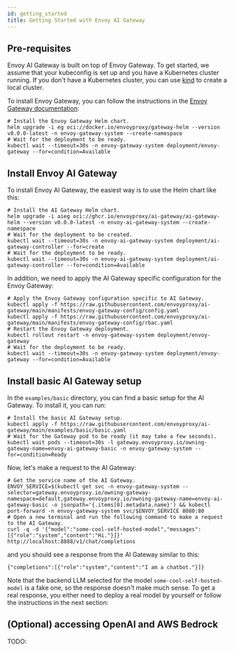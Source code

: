 ```yaml
---
id: getting_started
title: Getting Started with Envoy AI Gateway
---
```


## Pre-requisites

Envoy AI Gateway is built on top of Envoy Gateway. To get started, we assume that your kubeconfig is set up and you have a Kubernetes cluster running.
If you don't have a Kubernetes cluster, you can use [kind](https://kind.sigs.k8s.io/) to create a local cluster.

To install Envoy Gateway, you can follow the instructions in the [Envoy Gateway documentation](https://gateway.envoyproxy.io/latest/tasks/quickstart/#installation):

```
# Install the Envoy Gateway Helm chart.
helm upgrade -i eg oci://docker.io/envoyproxy/gateway-helm --version v0.0.0-latest -n envoy-gateway-system --create-namespace
# Wait for the deployment to be ready.
kubectl wait --timeout=30s -n envoy-gateway-system deployment/envoy-gateway --for=condition=Available
```

## Install Envoy AI Gateway

To install Envoy AI Gateway, the easiest way is to use the Helm chart like this:

```
# Install the AI Gateway Helm chart.
helm upgrade -i aieg oci://ghcr.io/envoyproxy/ai-gateway/ai-gateway-helm --version v0.0.0-latest -n envoy-ai-gateway-system --create-namespace
# Wait for the deployment to be created.
kubectl wait --timeout=30s -n envoy-ai-gateway-system deployment/ai-gateway-controller --for=create
# Wait for the deployment to be ready.
kubectl wait --timeout=30s -n envoy-ai-gateway-system deployment/ai-gateway-controller --for=condition=Available
```

In addition, we need to apply the AI Gateway specific configuration for the Envoy Gateway:

```
# Apply the Envoy Gateway configuration specific to AI Gateway.
kubectl apply -f https://raw.githubusercontent.com/envoyproxy/ai-gateway/main/manifests/envoy-gateway-config/config.yaml
kubectl apply -f https://raw.githubusercontent.com/envoyproxy/ai-gateway/main/manifests/envoy-gateway-config/rbac.yaml
# Restart the Envoy Gateway deployment.
kubectl rollout restart -n envoy-gateway-system deployment/envoy-gateway
# Wait for the deployment to be ready.
kubectl wait --timeout=30s -n envoy-gateway-system deployment/envoy-gateway --for=condition=Available
```

## Install basic AI Gateway setup

In the `examples/basic` directory, you can find a basic setup for the AI Gateway. To install it, you can run:

```
# Install the basic AI Gateway setup.
kubectl apply -f https://raw.githubusercontent.com/envoyproxy/ai-gateway/main/examples/basic/basic.yaml
# Wait for the Gateway pod to be ready (it may take a few seconds).
kubectl wait pods --timeout=30s -l gateway.envoyproxy.io/owning-gateway-name=envoy-ai-gateway-basic -n envoy-gateway-system --for=condition=Ready
```

Now, let's make a request to the AI Gateway:

```
# Get the service name of the AI Gateway.
ENVOY_SERVICE=$(kubectl get svc -n envoy-gateway-system --selector=gateway.envoyproxy.io/owning-gateway-namespace=default,gateway.envoyproxy.io/owning-gateway-name=envoy-ai-gateway-basic -o jsonpath='{.items[0].metadata.name}') && kubectl port-forward -n envoy-gateway-system svc/$ENVOY_SERVICE 8080:80
# Open a new terminal and run the following command to make a request to the AI Gateway.
curl -q -d '{"model":"some-cool-self-hosted-model","messages":[{"role":"system","content":"Hi."}]}' http://localhost:8888/v1/chat/completions
```

and you should see a response from the AI Gateway similar to this:

```
{"completions":[{"role":"system","content":"I am a chatbot."}]}
```

Note that the backend LLM selected for the model `some-cool-self-hosted-model` is a fake one, 
so the response doesn't make much sense. To get a real response, you either need to deploy
a real model by yourself or follow the instructions in the next section:

## (Optional) accessing OpenAI and AWS Bedrock

TODO: